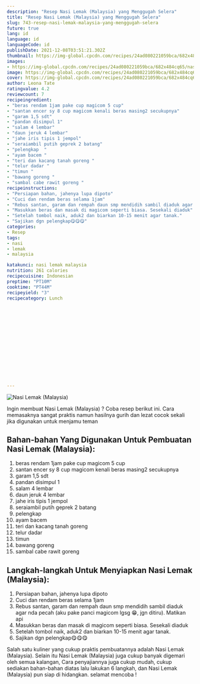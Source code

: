 ```yaml
---
description: "Resep Nasi Lemak (Malaysia) yang Menggugah Selera"
title: "Resep Nasi Lemak (Malaysia) yang Menggugah Selera"
slug: 743-resep-nasi-lemak-malaysia-yang-menggugah-selera
future: true
lang: id
language: id
languageCode: id
publishDate: 2021-12-08T03:51:21.302Z 
thumbnail: https://img-global.cpcdn.com/recipes/24ad080221059bca/682x484cq65/nasi-lemak-malaysia-foto-resep-utama.png
images:
- https://img-global.cpcdn.com/recipes/24ad080221059bca/682x484cq65/nasi-lemak-malaysia-foto-resep-utama.png
image: https://img-global.cpcdn.com/recipes/24ad080221059bca/682x484cq65/nasi-lemak-malaysia-foto-resep-utama.png
cover: https://img-global.cpcdn.com/recipes/24ad080221059bca/682x484cq65/nasi-lemak-malaysia-foto-resep-utama.png
author: Leona Tate
ratingvalue: 4.2
reviewcount: 7
recipeingredient:
- "beras rendam 1jam pake cup magicom 5 cup"
- "santan encer sy 8 cup magicom kenali beras masing2 secukupnya"
- "garam 1,5 sdt"
- "pandan disimpul 1"
- "salam 4 lembar"
- "daun jeruk 4 lembar"
- "jahe iris tipis 1 jempol"
- "seraiambil putih geprek 2 batang"
- "pelengkap  "
- "ayam bacem "
- "teri dan kacang tanah goreng "
- "telur dadar "
- "timun "
- "bawang goreng "
- "sambal cabe rawit goreng "
recipeinstructions:
- "Persiapan bahan, jahenya lupa dipoto"
- "Cuci dan rendam beras selama 1jam"
- "Rebus santan, garam dan rempah daun smp mendidih sambil diaduk agar nda pecah (aku pake panci magicom lgsg 😁, jgn ditiru). Matikan api"
- "Masukkan beras dan masak di magicom seperti biasa. Sesekali diaduk"
- "Setelah tombol naik, aduk2 dan biarkan 10-15 menit agar tanak."
- "Sajikan dgn pelengkap😋😋😋"
categories:
- Resep
tags:
- nasi
- lemak
- malaysia

katakunci: nasi lemak malaysia 
nutrition: 261 calories
recipecuisine: Indonesian
preptime: "PT10M"
cooktime: "PT44M"
recipeyield: "3"
recipecategory: Lunch


     
    
    
    
    
    
    
    
    
    
    
      
    
---
```



![Nasi Lemak (Malaysia)](https://img-global.cpcdn.com/recipes/24ad080221059bca/682x484cq65/nasi-lemak-malaysia-foto-resep-utama.png)

Ingin membuat Nasi Lemak (Malaysia) ? Coba resep berikut ini. Cara memasaknya sangat praktis namun hasilnya gurih dan lezat cocok sekali jika digunakan untuk menjamu teman

<!--inarticleads1-->

## Bahan-bahan Yang Digunakan Untuk Pembuatan Nasi Lemak (Malaysia):

1. beras rendam 1jam pake cup magicom 5 cup
1. santan encer sy 8 cup magicom kenali beras masing2 secukupnya
1. garam 1,5 sdt
1. pandan disimpul 1
1. salam 4 lembar
1. daun jeruk 4 lembar
1. jahe iris tipis 1 jempol
1. seraiambil putih geprek 2 batang
1. pelengkap  
1. ayam bacem 
1. teri dan kacang tanah goreng 
1. telur dadar 
1. timun 
1. bawang goreng 
1. sambal cabe rawit goreng 



<!--inarticleads2-->

## Langkah-langkah Untuk Menyiapkan Nasi Lemak (Malaysia):

1. Persiapan bahan, jahenya lupa dipoto
1. Cuci dan rendam beras selama 1jam
1. Rebus santan, garam dan rempah daun smp mendidih sambil diaduk agar nda pecah (aku pake panci magicom lgsg 😁, jgn ditiru). Matikan api
1. Masukkan beras dan masak di magicom seperti biasa. Sesekali diaduk
1. Setelah tombol naik, aduk2 dan biarkan 10-15 menit agar tanak.
1. Sajikan dgn pelengkap😋😋😋




Salah satu kuliner yang cukup praktis pembuatannya adalah  Nasi Lemak (Malaysia). Selain itu  Nasi Lemak (Malaysia)  juga cukup banyak digemari oleh semua kalangan, Cara penyajiannya juga cukup mudah, cukup sediakan bahan-bahan diatas lalu lakukan 6 langkah, dan  Nasi Lemak (Malaysia)  pun siap di hidangkan. selamat mencoba !
